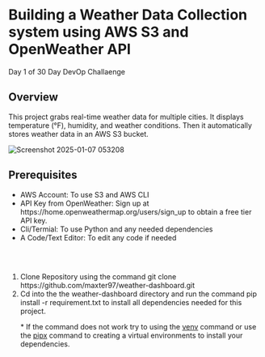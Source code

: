 <h1>Building a Weather Data Collection system using AWS S3 and OpenWeather API</h1>
Day 1 of 30 Day DevOp Challaenge 
<h2>Overview</h2>
<p>This project grabs real-time weather data for multiple cities. It displays temperature (°F), humidity, and weather conditions. Then it automatically stores weather data in an AWS S3 bucket.</p>

![Screenshot 2025-01-07 053208](https://github.com/user-attachments/assets/2dcc45dc-5888-4f44-9e31-9e186902d5b2)
<br/>
<h2>Prerequisites</h2> 
<ul>
  <li>AWS Account: To use S3 and AWS CLI</li>
  <li>API Key from OpenWeather: Sign up at https://home.openweathermap.org/users/sign_up to obtain a free tier API key.</li>
  <li>Cli/Termial: To use Python and any needed dependencies</li>
  <li>A Code/Text Editor: To edit any code if needed</li>
</ul>

<br/>
<h2></h2>
<ol>
  <li>Clone Repository using the command git clone https://github.com/maxter97/weather-dashboard.git</li>
  <li>Cd into the the weather-dashboard directory and run the command pip install -r requirement.txt to install all dependencies needed for this project.
  <p>* If the command does not work try to using the <a href="https://docs.python.org/3/library/venv.html">venv</a> command or use the <a href="https://pipx.pypa.io/stable/">pipx<a/> command to creating a virtual environments to install your dependencies. </p>
  </li>

</ol>
